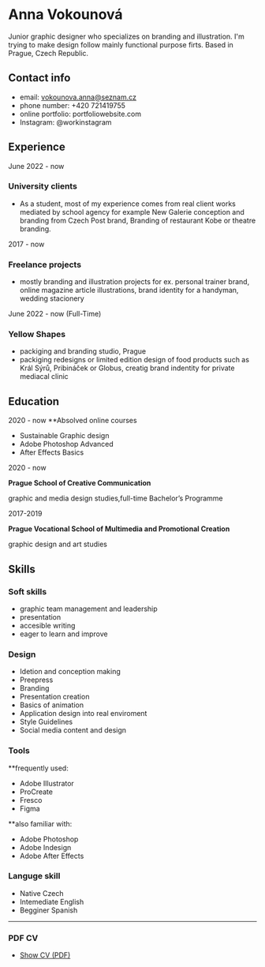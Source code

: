 
# Anna Vokounová
 Junior graphic designer who specializes on branding and illustration. I'm trying to make design follow mainly functional purpose firts. Based in Prague, Czech Republic. 

## Contact info
 - email: vokounova.anna@seznam.cz
 - phone number: +420 721419755
 - online portfolio: portfoliowebsite.com
 - Instagram: @workinstagram

## Experience

June 2022 - now
### University clients

- As a student, most of my experience comes from real client works mediated by school agency for example New Galerie conception and branding from Czech Post brand, Branding of restaurant Kobe or theatre branding. 
  


2017 - now
### Freelance projects 
- mostly branding and illustration projects for ex. personal trainer brand, online magazine article illustrations, brand identity for a handyman, wedding stacionery


June 2022 - now (Full-Time)
### Yellow Shapes 
- packiging and branding studio, Prague
 - packiging redesigns or limited edition design of food products such as Král Sýrů, Pribináček or Globus, creatig brand indentity for private mediacal clinic 

## Education
2020 - now
**Absolved online courses 

- Sustainable Graphic design
- Adobe Photoshop Advanced
- After Effects Basics

2020 - now

**Prague School of Creative Communication**

graphic and media design studies,full-time Bachelor’s Programme

2017-2019

**Prague Vocational School of Multimedia and Promotional Creation**

graphic design and art studies

## Skills

### Soft skills
- graphic team management and leadership
- presentation 
- accesible writing
- eager to learn and improve

### Design
- Idetion and conception making
- Preepress
- Branding
- Presentation creation
- Basics of animation
- Application design into real enviroment 
- Style Guidelines
- Social media content and design

### Tools
**frequently used: 
- Adobe Illustrator
- ProCreate
- Fresco
- Figma 

**also familiar with: 
- Adobe Photoshop
- Adobe Indesign
- Adobe After Effects

### Languge skill
- Native Czech
- Intemediate English
- Begginer Spanish
-------
### PDF CV 
- [Show CV (PDF)](cv-2022-12-vokounova.pdf) <!-- At the top or bottom? -->

